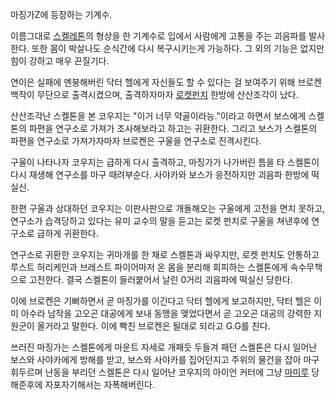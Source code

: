 마징가Z에 등장하는 기계수.  

이름그대로 [스켈레톤](%EC%8A%A4%EC%BC%88%EB%A0%88%ED%86%A4.md)의 형상을 한 기계수로 입에서 사람에게
고통을 주는 괴음파를 발사한다. 또한 몸이 박살나도 순식간에 다시 복구시키는게 가능하다. 그 외의 기능은 없지만 힘이 강하고 매우 끈질기다.

연이은 실패에 멘붕해버린 닥터 헬에게 자신들도 할 수 있다는 걸 보여주기 위해 브로켄 백작이 무단으로 출격시켰으며, 출격하자마자 [로켓펀치](%EB%A1%9C%EC%BC%93%20%ED%8E%80%EC%B9%98.md) 한방에 산산조각이 났다.

산산조각난 스켈톤을 본 코우지는 "이거 너무 약골이라능."이라고 하면서 보스에게 스켈톤의 파편을 연구소로 가져가 조사해보라고 하고는
귀환한다. 그리고 보스가 스켈톤의 파편을 연구소로 가져가자마자 브로켄은 구울을 연구소로 진격시킨다.  

구울이 나타나자 코우지는 급하게 다시 출격하고, 마징가가 나가버린 틈을 타 스켈톤이 다시 재생해 연구소를 마구 때려부순다. 사야카와 보스가
응전하지만 괴음파 한방에 떡실신.  

한편 구울과 상대하던 코우지는 이판사판으로 개돌해오는 구울에게 고전을 면치 못하고, 연구소가 습격당하고 있다는 유미 교수의 말을 듣고는 로켓
펀치로 구울을 쳐낸후에 연구소로 급하게 귀환한다.  

연구소로 귀환한 코우지는 귀마개를 한 채로 스켈톤과 싸우지만, 로켓 펀치도 안통하고 루스트 허리케인과 브레스트 파이어마저 온 몸을 분리해
회피하는 스켈톤에게 속수무책으로 고전한다. 결국 스켈톤이 들러붙어서 날린 0거리 괴음파에 떡실신 당한다.  

이에 브로켄은 기뻐하면서 곧 마징가를 이긴다고 닥터 헬에게 보고하지만, 닥터 헬은 이미 아수라 남작을 고오곤 대공에게 보내 동맹을 맺었다면서
곧 고오곤 대공의 강력한 지원군이 올거라고 말한다. 이에 빡친 브로켄은 될대로 되라고 G.G를 친다.  

쓰러진 마징가는 스켈톤에게 마운트 자세로 개패듯 두들겨 패던 스켈톤은 다시 일어난 보스와 사야카에게 방해를 받고, 보스와 사야카를 집어던지고
주위의 물건을 잡아 마구 휘두르며 난동을 부리던 스켈톤은 다시 일어난 코우지의 아이언 커터에 그냥
[마미루](%EB%A7%88%EB%AF%B8%EB%A3%A8.md) 당해준후에 자포자기해서는 자폭해버린다.

